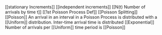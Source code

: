 [[stationary Increments]]
[[independent increments]]
[[N(t) Number of arrivals by time t]]
[[1st Poisson Process Def]]
[[Poisson Splitting]]
[[Poisson]]
An arrival in an interval in a Poisson Process is distributed with a [[Uniform]] distribution.
Inter-time arrival time is distributed [[Exponential]]
Number of arrivals per [[Uniform]] time period is [[Poisson]]